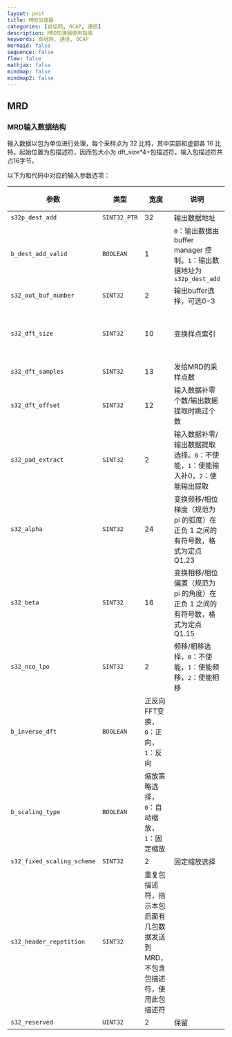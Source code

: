 ```yaml
---
layout: post
title: MRD加速器
categories: [自组网, OCAP, 通信]
description: MRD加速器使用指南
keywords: 自组网, 通信, OCAP
mermaid: false
sequence: false
flow: false
mathjax: false
mindmap: false
mindmap2: false
---
```


## MRD

### MRD输入数据结构

输入数据以包为单位进行处理，每个采样点为 32 比特，其中实部和虚部各 16 比特。起始位置为包描述符，因而包大小为 dft_size*4+包描述符。输入包描述符共占16字节。

以下为和代码中对应的输入参数选项：

| 参数 | 类型 |宽度 | 说明 |实际值|
|------|------|------|------|------|
|`s32p_dest_add`|`SINT32_PTR`|32|输出数据地址||
|`b_dest_add_valid`|`BOOLEAN`|1|`0`：输出数据由buffer manager 控制。`1`：输出数据地址为`s32p_dest_add`||
|`s32_out_buf_number`|`SINT32`|2|输出buffer选择，可选0-3||
|`s32_dft_size`|`SINT32`|10|变换样点索引|此处为7对应2048点|
|`s32_dft_samples`|`SINT32`|13|发给MRD的采样点数||
|`s32_dft_offset`|`SINT32`|12|输入数据补零个数/输出数据提取时跳过个数||
|`s32_pad_extract`|`SINT32`|2|输入数据补零/输出数据提取选择。`0`：不使能，`1`：使能输入补0，`2`：使能输出提取||
|`s32_alpha`|`SINT32`|24|变换频移/相位梯度（规范为 pi 的弧度）在正负 1 之间的有符号数，格式为定点 Q1.23||
|`s32_beta`|`SINT32`|16|变换相移/相位偏置（规范为 pi 的角度）在正负 1 之间的有符号数，格式为定点 Q1.15||
|`s32_nco_lpo`|`SINT32`|2|频移/相移选择，`0`：不使能，`1`：使能频移，`2`：使能相移||
|`b_inverse_dft`|`BOOLEAN`|正反向FFT变换，`0`：正向，`1`：反向||
|`b_scaling_type`|`BOOLEAN`|缩放策略选择，`0`：自动缩放，`1`：固定缩放||
|`s32_fixed_scaling_scheme`|`SINT32`|2|固定缩放选择||
|`s32_header_repetition`|`SINT32`|重复包描述符，指示本包后面有几包数据发送到MRD，不包含包描述符，使用此包描述符||
|`s32_reserved`|`UINT32`|2|保留||